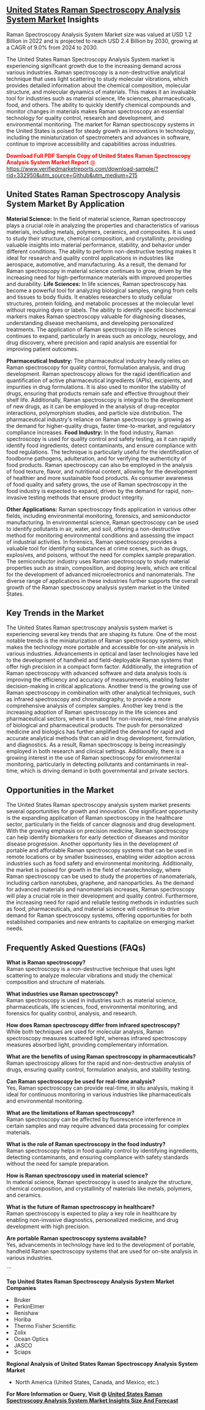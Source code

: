 <h2><a href="https://www.verifiedmarketreports.com/download-sample/?rid=332950&amp;utm_source=Github&amp;utm_medium=215" target="_blank">United States Raman Spectroscopy Analysis System Market</a> Insights</h2><p>Raman Spectroscopy Analysis System Market size was valued at USD 1.2 Billion in 2022 and is projected to reach USD 2.4 Billion by 2030, growing at a CAGR of 9.0% from 2024 to 2030.</p><p> <p>The United States Raman Spectroscopy Analysis System market is experiencing significant growth due to the increasing demand across various industries. Raman spectroscopy is a non-destructive analytical technique that uses light scattering to study molecular vibrations, which provides detailed information about the chemical composition, molecular structure, and molecular dynamics of materials. This makes it an invaluable tool for industries such as material science, life sciences, pharmaceuticals, food, and others. The ability to quickly identify chemical compounds and monitor changes in materials makes Raman spectroscopy an essential technology for quality control, research and development, and environmental monitoring. The market for Raman spectroscopy systems in the United States is poised for steady growth as innovations in technology, including the miniaturization of spectrometers and advances in software, continue to improve accessibility and capabilities across industries. <p><span class=""><span style="color: #ff0000;"><strong>Download Full PDF Sample Copy of United States Raman Spectroscopy Analysis System Market Report</strong> @ </span><a href="https://www.verifiedmarketreports.com/download-sample/?rid=332950&amp;utm_source=Github&amp;utm_medium=215" target="_blank">https://www.verifiedmarketreports.com/download-sample/?rid=332950&amp;utm_source=Github&amp;utm_medium=215</a></span></p></p> <h2>United States Raman Spectroscopy Analysis System Market By Application</h2> <p><strong>Material Science:</strong> In the field of material science, Raman spectroscopy plays a crucial role in analyzing the properties and characteristics of various materials, including metals, polymers, ceramics, and composites. It is used to study their structure, chemical composition, and crystallinity, providing valuable insights into material performance, stability, and behavior under different conditions. The ability to perform non-destructive testing makes it ideal for research and quality control applications in industries like aerospace, automotive, and manufacturing. As a result, the demand for Raman spectroscopy in material science continues to grow, driven by the increasing need for high-performance materials with improved properties and durability. <strong>Life Sciences:</strong> In life sciences, Raman spectroscopy has become a powerful tool for analyzing biological samples, ranging from cells and tissues to body fluids. It enables researchers to study cellular structures, protein folding, and metabolic processes at the molecular level without requiring dyes or labels. The ability to identify specific biochemical markers makes Raman spectroscopy valuable for diagnosing diseases, understanding disease mechanisms, and developing personalized treatments. The application of Raman spectroscopy in life sciences continues to expand, particularly in areas such as oncology, neurology, and drug discovery, where precision and rapid analysis are essential for improving patient outcomes. <p><strong>Pharmaceutical Industry:</strong> The pharmaceutical industry heavily relies on Raman spectroscopy for quality control, formulation analysis, and drug development. Raman spectroscopy allows for the rapid identification and quantification of active pharmaceutical ingredients (APIs), excipients, and impurities in drug formulations. It is also used to monitor the stability of drugs, ensuring that products remain safe and effective throughout their shelf life. Additionally, Raman spectroscopy is integral to the development of new drugs, as it can be employed in the analysis of drug-receptor interactions, polymorphism studies, and particle size distribution. The pharmaceutical industry's reliance on Raman spectroscopy is growing as the demand for higher-quality drugs, faster time-to-market, and regulatory compliance increases. <strong>Food Industry:</strong> In the food industry, Raman spectroscopy is used for quality control and safety testing, as it can rapidly identify food ingredients, detect contaminants, and ensure compliance with food regulations. The technique is particularly useful for the identification of foodborne pathogens, adulteration, and for verifying the authenticity of food products. Raman spectroscopy can also be employed in the analysis of food texture, flavor, and nutritional content, allowing for the development of healthier and more sustainable food products. As consumer awareness of food quality and safety grows, the use of Raman spectroscopy in the food industry is expected to expand, driven by the demand for rapid, non-invasive testing methods that ensure product integrity. <p><strong>Other Applications:</strong> Raman spectroscopy finds application in various other fields, including environmental monitoring, forensics, and semiconductor manufacturing. In environmental science, Raman spectroscopy can be used to identify pollutants in air, water, and soil, offering a non-destructive method for monitoring environmental conditions and assessing the impact of industrial activities. In forensics, Raman spectroscopy provides a valuable tool for identifying substances at crime scenes, such as drugs, explosives, and poisons, without the need for complex sample preparation. The semiconductor industry uses Raman spectroscopy to study material properties such as strain, composition, and doping levels, which are critical for the development of advanced microelectronics and nanomaterials. The diverse range of applications in these industries further supports the overall growth of the Raman spectroscopy analysis system market in the United States. <h2>Key Trends in the Market</h2> <p>The United States Raman spectroscopy analysis system market is experiencing several key trends that are shaping its future. One of the most notable trends is the miniaturization of Raman spectroscopy systems, which makes the technology more portable and accessible for on-site analysis in various industries. Advancements in optical and laser technologies have led to the development of handheld and field-deployable Raman systems that offer high precision in a compact form factor. Additionally, the integration of Raman spectroscopy with advanced software and data analysis tools is improving the efficiency and accuracy of measurements, enabling faster decision-making in critical applications. Another trend is the growing use of Raman spectroscopy in combination with other analytical techniques, such as infrared spectroscopy and chromatography, to provide a more comprehensive analysis of complex samples. Another key trend is the increasing adoption of Raman spectroscopy in the life sciences and pharmaceutical sectors, where it is used for non-invasive, real-time analysis of biological and pharmaceutical products. The push for personalized medicine and biologics has further amplified the demand for rapid and accurate analytical methods that can aid in drug development, formulation, and diagnostics. As a result, Raman spectroscopy is being increasingly employed in both research and clinical settings. Additionally, there is a growing interest in the use of Raman spectroscopy for environmental monitoring, particularly in detecting pollutants and contaminants in real-time, which is driving demand in both governmental and private sectors. <h2>Opportunities in the Market</h2> <p>The United States Raman spectroscopy analysis system market presents several opportunities for growth and innovation. One significant opportunity is the expanding application of Raman spectroscopy in the healthcare sector, particularly in the fields of cancer diagnosis and drug development. With the growing emphasis on precision medicine, Raman spectroscopy can help identify biomarkers for early detection of diseases and monitor disease progression. Another opportunity lies in the development of portable and affordable Raman spectroscopy systems that can be used in remote locations or by smaller businesses, enabling wider adoption across industries such as food safety and environmental monitoring. Additionally, the market is poised for growth in the field of nanotechnology, where Raman spectroscopy can be used to study the properties of nanomaterials, including carbon nanotubes, graphene, and nanoparticles. As the demand for advanced materials and nanomaterials increases, Raman spectroscopy will play a crucial role in their development and quality control. Furthermore, the increasing need for rapid and reliable testing methods in industries such as food, pharmaceuticals, and material science will continue to drive demand for Raman spectroscopy systems, offering opportunities for both established companies and new entrants to capitalize on emerging market needs. <h2>Frequently Asked Questions (FAQs)</h2> <p><strong>What is Raman spectroscopy?</strong><br>Raman spectroscopy is a non-destructive technique that uses light scattering to analyze molecular vibrations and study the chemical composition and structure of materials.</p> <p><strong>What industries use Raman spectroscopy?</strong><br>Raman spectroscopy is used in industries such as material science, pharmaceuticals, life sciences, food, environmental monitoring, and forensics for quality control, analysis, and research.</p> <p><strong>How does Raman spectroscopy differ from infrared spectroscopy?</strong><br>While both techniques are used for molecular analysis, Raman spectroscopy measures scattered light, whereas infrared spectroscopy measures absorbed light, providing complementary information.</p> <p><strong>What are the benefits of using Raman spectroscopy in pharmaceuticals?</strong><br>Raman spectroscopy allows for the rapid and non-destructive analysis of drugs, ensuring quality control, formulation analysis, and stability testing.</p> <p><strong>Can Raman spectroscopy be used for real-time analysis?</strong><br>Yes, Raman spectroscopy can provide real-time, in situ analysis, making it ideal for continuous monitoring in various industries like pharmaceuticals and environmental monitoring.</p> <p><strong>What are the limitations of Raman spectroscopy?</strong><br>Raman spectroscopy can be affected by fluorescence interference in certain samples and may require advanced data processing for complex materials.</p> <p><strong>What is the role of Raman spectroscopy in the food industry?</strong><br>Raman spectroscopy helps in food quality control by identifying ingredients, detecting contaminants, and ensuring compliance with safety standards without the need for sample preparation.</p> <p><strong>How is Raman spectroscopy used in material science?</strong><br>In material science, Raman spectroscopy is used to analyze the structure, chemical composition, and crystallinity of materials like metals, polymers, and ceramics.</p> <p><strong>What is the future of Raman spectroscopy in healthcare?</strong><br>Raman spectroscopy is expected to play a key role in healthcare by enabling non-invasive diagnostics, personalized medicine, and drug development with high precision.</p> <p><strong>Are portable Raman spectroscopy systems available?</strong><br>Yes, advancements in technology have led to the development of portable, handheld Raman spectroscopy systems that are used for on-site analysis in various industries.</p> ```</p><p><strong>Top United States Raman Spectroscopy Analysis System Market Companies</strong></p><div data-test-id=""><p><li>Bruker</li><li> PerkinElmer</li><li> Renishaw</li><li> Horiba</li><li> Thermo Fisher Scientific</li><li> Zolix</li><li> Ocean Optics</li><li> JASCO</li><li> Sciaps</li></p><div><strong>Regional Analysis of&nbsp;United States Raman Spectroscopy Analysis System Market</strong></div><ul><li dir="ltr"><p dir="ltr">North America&nbsp;(United States, Canada, and Mexico, etc.)</p></li></ul><p><strong>For More Information or Query, Visit @&nbsp;</strong><strong><a href="https://www.verifiedmarketreports.com/product/raman-spectroscopy-analysis-system-market/?utm_source=Github&amp;utm_medium=215" target="_blank">United States Raman Spectroscopy Analysis System Market Insights Size And Forecast</a></strong></p></div>
